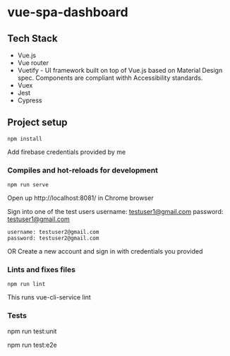 # vue-spa-dashboard

## Tech Stack

- Vue.js
- Vue router
- Vuetify - UI framework built on top of Vue.js based on Material Design spec. Components are compliant withh Accessibility standards.
- Vuex
- Jest
- Cypress

## Project setup
```
npm install
```
Add firebase credentials provided by me
### Compiles and hot-reloads for development
```
npm run serve
```
Open up http://localhost:8081/ in Chrome browser

Sign into one of the test users
    username: testuser1@gmail.com
    password: testuser1@gmail.com

    username: testuser2@gmail.com
    password: testuser2@gmail.com

OR Create a new account and sign in with credentials you provided

### Lints and fixes files
```
npm run lint 
```
This runs vue-cli-service lint 

### Tests
npm run test:unit

npm run test:e2e
